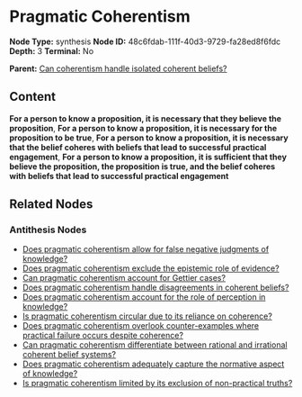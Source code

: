 # Pragmatic Coherentism

**Node Type:** synthesis
**Node ID:** 48c6fdab-111f-40d3-9729-fa28ed8f6fdc
**Depth:** 3
**Terminal:** No

**Parent:** [Can coherentism handle isolated coherent beliefs?](can-coherentism-handle-isolated-coherent-beliefs-antithesis-c875549e-0912-4a08-af65-cf30f6b34972.md)

## Content

**For a person to know a proposition, it is necessary that they believe the proposition**, **For a person to know a proposition, it is necessary for the proposition to be true**, **For a person to know a proposition, it is necessary that the belief coheres with beliefs that lead to successful practical engagement**, **For a person to know a proposition, it is sufficient that they believe the proposition, the proposition is true, and the belief coheres with beliefs that lead to successful practical engagement**

## Related Nodes

### Antithesis Nodes

- [Does pragmatic coherentism allow for false negative judgments of knowledge?](does-pragmatic-coherentism-allow-for-false-negative-judgments-of-knowledge-antithesis-de68d7cc-28b9-4ac8-96e7-ab02c6c260b7.md)
- [Does pragmatic coherentism exclude the epistemic role of evidence?](does-pragmatic-coherentism-exclude-the-epistemic-role-of-evidence-antithesis-2d1d9a2f-aa01-48e0-8688-e9b44a610b08.md)
- [Can pragmatic coherentism account for Gettier cases?](can-pragmatic-coherentism-account-for-gettier-cases-antithesis-a45f1e52-0cab-4989-997e-221d6b9e0b01.md)
- [Does pragmatic coherentism handle disagreements in coherent beliefs?](does-pragmatic-coherentism-handle-disagreements-in-coherent-beliefs-antithesis-0bf47153-f02f-4318-9d7c-a2fbad3d8e8a.md)
- [Does pragmatic coherentism account for the role of perception in knowledge?](does-pragmatic-coherentism-account-for-the-role-of-perception-in-knowledge-antithesis-dd367639-56a0-4157-9395-b1f173cb5a4a.md)
- [Is pragmatic coherentism circular due to its reliance on coherence?](is-pragmatic-coherentism-circular-due-to-its-reliance-on-coherence-antithesis-f264ecc9-0486-4c05-8504-76f0980688e4.md)
- [Does pragmatic coherentism overlook counter-examples where practical failure occurs despite coherence?](does-pragmatic-coherentism-overlook-counter-examples-where-practical-failure-occurs-despite-coherence-antithesis-6331cfe9-1986-48b6-b4a7-67bcf54de047.md)
- [Can pragmatic coherentism differentiate between rational and irrational coherent belief systems?](can-pragmatic-coherentism-differentiate-between-rational-and-irrational-coherent-belief-systems-antithesis-7f839727-9698-4b42-8523-3de1c18fefa8.md)
- [Does pragmatic coherentism adequately capture the normative aspect of knowledge?](does-pragmatic-coherentism-adequately-capture-the-normative-aspect-of-knowledge-antithesis-0168a34a-d6c0-447b-a1c2-ef5431372aa0.md)
- [Is pragmatic coherentism limited by its exclusion of non-practical truths?](is-pragmatic-coherentism-limited-by-its-exclusion-of-non-practical-truths-antithesis-5d1317df-5bd3-4f41-8421-2a9e8170e116.md)
